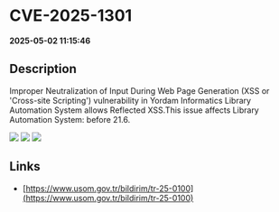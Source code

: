 # CVE-2025-1301

**2025-05-02 11:15:46**

## Description
Improper Neutralization of Input During Web Page Generation (XSS or 'Cross-site Scripting') vulnerability in Yordam Informatics Library Automation System allows Reflected XSS.This issue affects Library Automation System: before 21.6.

![](https://img.shields.io/static/v1?label=Score&message=7.4&color=red)
![](https://img.shields.io/static/v1?label=Severity&message=HIGH&color=red)
![](https://img.shields.io/static/v1?label=CWE&message=XSS&color=green)

## Links
- [https://www.usom.gov.tr/bildirim/tr-25-0100](https://www.usom.gov.tr/bildirim/tr-25-0100)
